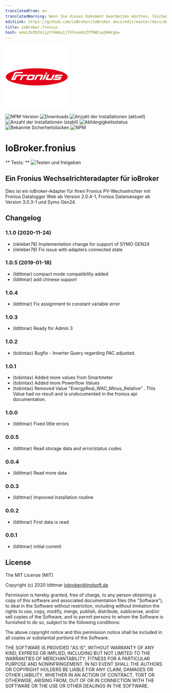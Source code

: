 ```yaml
---
translatedFrom: en
translatedWarning: Wenn Sie dieses Dokument bearbeiten möchten, löschen Sie bitte das Feld "translationsFrom". Andernfalls wird dieses Dokument automatisch erneut übersetzt
editLink: https://github.com/ioBroker/ioBroker.docs/edit/master/docs/de/adapterref/iobroker.fronius/README.md
title: ioBroker.fronius
hash: e4eLXLM1VVzjytY4m6uIjTUlmxeHzZYTDWCuyQ4Wcgk=
---
```

![Logo](../../../en/adapterref/iobroker.fronius/admin/fronius.png)

![NPM-Version](http://img.shields.io/npm/v/iobroker.fronius.svg)
![Downloads](https://img.shields.io/npm/dm/iobroker.fronius.svg)
![Anzahl der Installationen (aktuell)](http://iobroker.live/badges/fronius-installed.svg)
![Anzahl der Installationen (stabil)](http://iobroker.live/badges/fronius-stable.svg)
![Abhängigkeitsstatus](https://img.shields.io/david/ldittmar81/iobroker.fronius.svg)
![Bekannte Sicherheitslücken](https://snyk.io/test/github/ldittmar81/ioBroker.fronius/badge.svg)
![NPM](https://nodei.co/npm/iobroker.fronius.png?downloads=true)

# IoBroker.fronius
** Tests: ** ![Testen und freigeben](https://github.com/ldittmar81/ioBroker.fronius/workflows/Test%20and%20Release/badge.svg)

## Ein Fronius Wechselrichteradapter für ioBroker
Dies ist ein ioBroker-Adapter für Ihren Fronius PV-Wechselrichter mit Fronius Datalogger Web ab Version 2.0.4-1, Fronius Datamanager ab Version 3.0.3-1 und Symo Gen24.

## Changelog

### 1.1.0 (2020-11-24)
* (nkleber78) Implementation change for support of SYMO GEN24
* (nkleber78) Fix issue with adapters connected state

### 1.0.5 (2019-01-18)
* (ldittmar) compact mode compatibility added
* (ldittmar) add chinese support

### 1.0.4
* (ldittmar) Fix assignment to constant variable error

### 1.0.3
* (ldittmar) Ready for Admin 3

### 1.0.2
* (tobintax) Bugfix - Inverter Query regarding PAC adjusted.

### 1.0.1
* (tobintax) Added more values from Smartmeter
* (tobintax) Added more Powerflow Values
* (tobintax) Removed Value "EnergyReal_WAC_Minus_Relative" . This Value had no result and is undocumented in the fronius api documentation.

### 1.0.0
* (ldittmar) Fixed little errors

### 0.0.5
* (ldittmar) Read storage data and error/status codes

### 0.0.4
* (ldittmar) Read more data

### 0.0.3
* (ldittmar) Improved installation routine

### 0.0.2
* (ldittmar) First data is read

### 0.0.1
* (ldittmar) initial commit

## License
The MIT License (MIT)

Copyright (c) 2020 ldittmar <iobroker@lmdsoft.de>

Permission is hereby granted, free of charge, to any person obtaining a copy
of this software and associated documentation files (the "Software"), to deal
in the Software without restriction, including without limitation the rights
to use, copy, modify, merge, publish, distribute, sublicense, and/or sell
copies of the Software, and to permit persons to whom the Software is
furnished to do so, subject to the following conditions:

The above copyright notice and this permission notice shall be included in
all copies or substantial portions of the Software.

THE SOFTWARE IS PROVIDED "AS IS", WITHOUT WARRANTY OF ANY KIND, EXPRESS OR
IMPLIED, INCLUDING BUT NOT LIMITED TO THE WARRANTIES OF MERCHANTABILITY,
FITNESS FOR A PARTICULAR PURPOSE AND NONINFRINGEMENT. IN NO EVENT SHALL THE
AUTHORS OR COPYRIGHT HOLDERS BE LIABLE FOR ANY CLAIM, DAMAGES OR OTHER
LIABILITY, WHETHER IN AN ACTION OF CONTRACT, TORT OR OTHERWISE, ARISING FROM,
OUT OF OR IN CONNECTION WITH THE SOFTWARE OR THE USE OR OTHER DEALINGS IN
THE SOFTWARE.